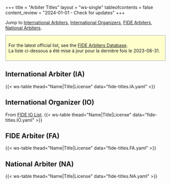 +++
title = "Arbiter Titles"
layout = "ws-single"
tableofcontents = false
content_review = "2024-01-01 - Check for updates"
+++

Jump to [International Arbiters](#international-arbiter-ia),
[International Organizers](#international-organizer-io),
[FIDE Arbiters](#fide-arbiter-fa),
[National Arbiters](#national-arbiter-na).

<div style="background-color:#FFFFCC; padding:0.5rem; border: 2px solid #ccc;">

For the latest official list, see the
[FIDE Arbiters Database](https://arbiters.fide.com/arbiters/arbiters-database).
<br>La liste ci-dessous a été mise à jour pour la dernière fois le 2023-08-31.

</div>

## International Arbiter (IA)
{{< ws-table thead="Name|Title|License" data="fide-titles.IA.yaml" >}}

## International Organizer (IO)
From [FIDE IO List](https://ratings.fide.com/advaction.phtml?idcode=&name=&title=&other_title=IO&country=CAN&sex=&srating=0&erating=3000&birthday=&radio=name&line=asc).
{{< ws-table thead="Name|Title|License" data="fide-titles.IO.yaml" >}}

## FIDE Arbiter (FA)
{{< ws-table thead="Name|Title|License" data="fide-titles.FA.yaml" >}}

## National Arbiter (NA)
{{< ws-table thead="Name|Title|License" data="fide-titles.NA.yaml" >}}
